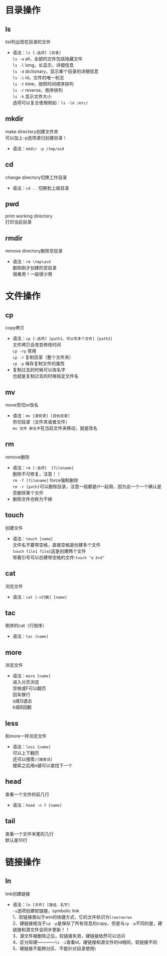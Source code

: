 # 目录操作
## ls
list列出现在目录的文件
+ 语法：`ls [-选项] [目录]`\
`ls -a` all，全部的文件包括隐藏文件\
`ls -l` long，长显示，详细信息\
`ls -d` dictionary，显示某个目录的详细信息\
`ls -i` id，文件的唯一标志\
`ls -t` time，按照时间顺序排列\
`ls -r` reverse，倒序排列\
`ls -h` 显示文件大小\
选项可以复合使用例如：`ls -ld /etc/`

## mkdir
make directory创建文件夹\
可以加上-p选项递归创建目录！
+ 语法：`mkdir -p /tmp/asd`

## cd
change directory切换工作目录
+ 语法：`cd ..` 切换到上级目录

## pwd
print working directory\
打印当前目录

## rmdir
remove directory删除空目录
+ 语法：`rm \tmp\asd`\
删除刚才创建的空目录\
很难用！一般很少用

# 文件操作
## cp
copy拷贝
+ 语法：`cp [-选项] [path1，可以写多个文件] [path2]`\
文件拷贝会改变修改时间\
`cp -rp`  常用\
`cp -r`  复制目录（整个文件夹）\
`cp -p`  保存复制文件的属性
+ 复制过去的时候可以改名字\
也就是复制过去的时候指定文件名

## mv
move剪切or改名
+ 语法：`mv [源目录] [目标目录]`\
剪切目录（文件夹或者文件）\
`mv 文件 新名字`在当前文件夹移动，就是改名

## rm
remove删除
+ 语法：`rm [-选项]  [filename]`\
删除不可修复，注意！！\
`rm -f [filename]` force强制删除\
`rm -r [path]`可以删除目录，注意一般都是rf一起用，因为会一个一个确认是否删除某个文件
+ 删除文件也称为干掉

## touch
创建文件
+ 语法：`touch [name]`\
文件名不要带空格，直接空格是创建多个文件\
`touch file1 file2`这是创建两个文件\
带着引号可以创建带空格的文件:`touch "a bcd"`

## cat
浏览文件
+ 语法：`cat [-n行数] [name]`

## tac
倒序的cat（行倒序）
+ 语法：`tac [name]`

## more
浏览文件
+ 语法：`more [name]`\
进入分页浏览\
空格或F可以翻页\
回车换行\
q或Q退出\
b或B回翻

## less
和more一样浏览文件
+ 语法：`less [name]`\
可以上下翻页\
还可以搜索`/[搜索词]`\
搜索之后用n键可以查找下一个

## head
查看一个文件的前几行
+ 语法：`head -n 7 [name]`

## tail
查看一个文件末尾的几行\
默认是10行

# 链接操作
## ln
link创建链接
+ 语法：`ln [文件] [路径、名字]`\
`-s`选项创建软链接，symbolic link\
1、软链接类似于win的快捷方式，它的文件标识为`lrwxrwxrwx`\
2、硬链接相当于`cp -p`是保存了所有信息的copy，但是与`cp -p`不同的是，硬链接和源文件会同步更新！！\
3、源文件被删除之后，软链接失效，硬链接依然可以访问\
4、区分软硬————`ls -i`查看id，硬链接和源文件的id相同，软链接不同\
5、硬链接不能跨分区、不能针对目录使用\
